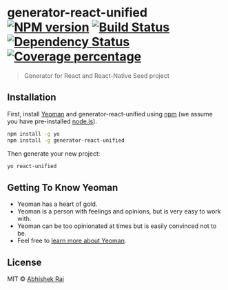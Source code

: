 # generator-react-unified [![NPM version][npm-image]][npm-url] [![Build Status][travis-image]][travis-url] [![Dependency Status][daviddm-image]][daviddm-url] [![Coverage percentage][coveralls-image]][coveralls-url]
> Generator for React and React-Native Seed project

## Installation

First, install [Yeoman](http://yeoman.io) and generator-react-unified using [npm](https://www.npmjs.com/) (we assume you have pre-installed [node.js](https://nodejs.org/)).

```bash
npm install -g yo
npm install -g generator-react-unified
```

Then generate your new project:

```bash
yo react-unified
```

## Getting To Know Yeoman

 * Yeoman has a heart of gold.
 * Yeoman is a person with feelings and opinions, but is very easy to work with.
 * Yeoman can be too opinionated at times but is easily convinced not to be.
 * Feel free to [learn more about Yeoman](http://yeoman.io/).

## License

MIT © [Abhishek Raj]()


[npm-image]: https://badge.fury.io/js/generator-react-unified.svg
[npm-url]: https://npmjs.org/package/generator-react-unified
[travis-image]: https://travis-ci.org/abhishek-raj/generator-react-unified.svg?branch=master
[travis-url]: https://travis-ci.org/abhishek-raj/generator-react-unified
[daviddm-image]: https://david-dm.org/abhishek-raj/generator-react-unified.svg?theme=shields.io
[daviddm-url]: https://david-dm.org/abhishek-raj/generator-react-unified
[coveralls-image]: https://coveralls.io/repos/abhishek-raj/generator-react-unified/badge.svg
[coveralls-url]: https://coveralls.io/r/abhishek-raj/generator-react-unified

